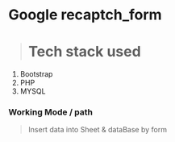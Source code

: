 # Google recaptch_form 
> # Tech stack used

1. Bootstrap 
2. PHP
3. MYSQL

### Working Mode / path 

> Insert data into Sheet & dataBase by form 

